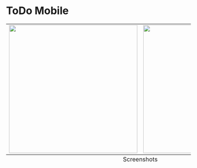 # ToDo Mobile

<div align="center">
<table>
    <tbody>
        <tr>
           <td>
             <img src="https://github.com/jkhamroev/todo-mobile/assets/55449509/81d93c39-e14c-4f16-b232-5a4ed750d125" width="350"/>
          </td>
            <td>
              <img src="https://github.com/jkhamroev/todo-mobile/assets/55449509/fd439a4c-880b-42df-96fb-3a229d4b8a99" width="350"/>
          </td>
        </tr>
    </tbody>
  <tfoot>
    <tr>
      <td colspan="2" align="center">Screenshots</td>
    </tr>
  </tfoot>
</table>
</div>
